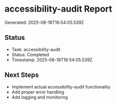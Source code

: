 # accessibility-audit Report

Generated: 2025-08-18T16:54:05.539Z

## Status
- Task: accessibility-audit
- Status: Completed
- Timestamp: 2025-08-18T16:54:05.539Z

## Next Steps
- Implement actual accessibility-audit functionality
- Add proper error handling
- Add logging and monitoring
